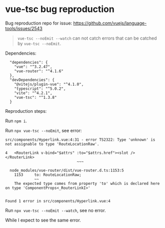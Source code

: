 # vue-tsc bug reproduction

Bug reproduction repo for issue: https://github.com/vuejs/language-tools/issues/2543

> `vue-tsc --noEmit --watch` can not catch errors that can be catched by `vue-tsc --noEmit`.

Dependencies:

```
  "dependencies": {
    "vue": "^3.2.47",
    "vue-router": "^4.1.6"
  },
  "devDependencies": {
    "@vitejs/plugin-vue": "^4.1.0",
    "typescript": "^5.0.2",
    "vite": "^4.2.1",
    "vue-tsc": "^1.3.8"
  }
```

Reproduction steps:

Run `npm i`.

Run `npx vue-tsc --noEmit`, see error:

```
src/components/Hyperlink.vue:4:31 - error TS2322: Type 'unknown' is not assignable to type 'RouteLocationRaw'.

4   <RouterLink v-bind="$attrs" :to="$attrs.href"><slot /></RouterLink>
                                ~~~

  node_modules/vue-router/dist/vue-router.d.ts:1153:5
    1153     to: RouteLocationRaw;
             ~~
    The expected type comes from property 'to' which is declared here on type 'ComponentProps<_RouterLinkI>'


Found 1 error in src/components/Hyperlink.vue:4
```

Run `npx vue-tsc --noEmit --watch`, see no error.

While I expect to see the same error.

